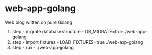 # web-app-golang
Web blog written on pure Golang

1. step - migrate database structure - DB_MIGRATE=true ./web-app-golang
2. step - import fixtures - LOAD_FIXTURES=true ./web-app-golang
3. step - run - ./web-app-golang